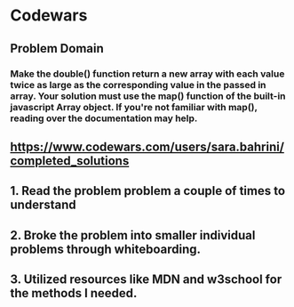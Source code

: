 # Codewars

## Problem Domain 

### Make the double() function return a new array with each value twice as large as the corresponding value in the passed in array. Your solution must use the map() function of the built-in javascript Array object. If you're not familiar with map(), reading over the documentation may help. 

## https://www.codewars.com/users/sara.bahrini/completed_solutions


## 1. Read the problem problem a couple of times to understand 
## 2. Broke the problem into smaller individual problems through whiteboarding.
## 3. Utilized resources like MDN and w3school for the methods I needed.